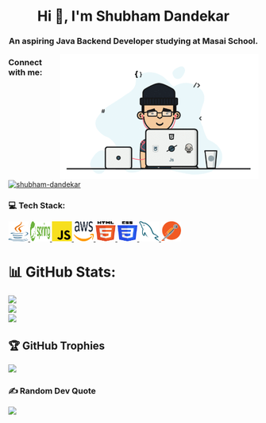 <!--
**Shubham-Dandekar/Shubham-Dandekar** is a ✨ _special_ ✨ repository because its `README.md` (this file) appears on your GitHub profile.

Here are some ideas to get you started:

- 🔭 I’m currently working on ...
- 🌱 I’m currently learning ...
- 👯 I’m looking to collaborate on ...
- 🤔 I’m looking for help with ...
- 💬 Ask me about ...
- 📫 How to reach me: ...
- 😄 Pronouns: ...
- ⚡ Fun fact: ...
-->

<h1 align="center">Hi 👋, I'm Shubham Dandekar</h1>
<h3 align="center">An aspiring Java Backend Developer studying at Masai School.</h3>

<img align="right" width="400" src="/Animation.gif" />

<h3 align="left">Connect with me:</h3>
<p align="left">
<a href="https://linkedin.com/in/shubham-dandekar" target="blank"><img align="center" src="https://raw.githubusercontent.com/rahuldkjain/github-profile-readme-generator/master/src/images/icons/Social/linked-in-alt.svg" alt="shubham-dandekar" height="30" width="40" /></a>
</p>

<h3 align="left">💻 Tech Stack:</h3>
<p align="left">
  <a href="https://www.java.com" target="_blank" rel="noreferrer">
    <img src="/Logo/java.svg" alt="java" width="40" height="40" />
  </a>
  <a href="https://spring.io/" target="_blank" rel="noreferrer">
    <img src="/Logo/spring.svg" alt="spring" width="40" height="40" />
  </a>
  <a
    href="https://developer.mozilla.org/en-US/docs/Web/JavaScript"
    target="_blank"
    rel="noreferrer"
  >
    <img src="/Logo/javascript.svg" alt="javascript" width="40" height="40" />
  </a>
  <a href="https://aws.amazon.com" target="_blank" rel="noreferrer">
    <img src="/Logo/aws.svg" alt="aws" width="40" height="40" />
  </a>
  <a href="https://www.w3.org/html/" target="_blank" rel="noreferrer">
    <img src="/Logo/html-5.svg" alt="html5" width="40" height="40" />
  </a>
  <a href="https://www.w3schools.com/css/" target="_blank" rel="noreferrer">
    <img src="/Logo/css-3.svg" alt="css3" width="40" height="40" />
  </a>
  <a href="https://www.mysql.com/" target="_blank" rel="noreferrer">
    <img src="/Logo/mysql.svg" alt="mysql" width="40" height="40" />
  </a>
  <a href="https://postman.com" target="_blank" rel="noreferrer">
    <img src="/Logo/postman.svg" alt="postman" width="40" height="40" />
  </a>
</p>

# 📊 GitHub Stats:

![](https://github-readme-stats.vercel.app/api?username=Shubham-Dandekar&theme=dark&hide_border=false&include_all_commits=true&count_private=true)<br/>
![](https://github-readme-streak-stats.herokuapp.com/?user=Shubham-Dandekar&theme=dark&hide_border=false)<br/>
![](https://github-readme-stats.vercel.app/api/top-langs/?username=Shubham-Dandekar&theme=dark&hide_border=false&include_all_commits=true&count_private=true&layout=compact)

## 🏆 GitHub Trophies

![](https://github-profile-trophy.vercel.app/?username=Shubham-Dandekar&theme=monokai&no-frame=false&no-bg=false&margin-w=4)

### ✍️ Random Dev Quote

![](https://quotes-github-readme.vercel.app/api?type=horizontal&theme=light)
